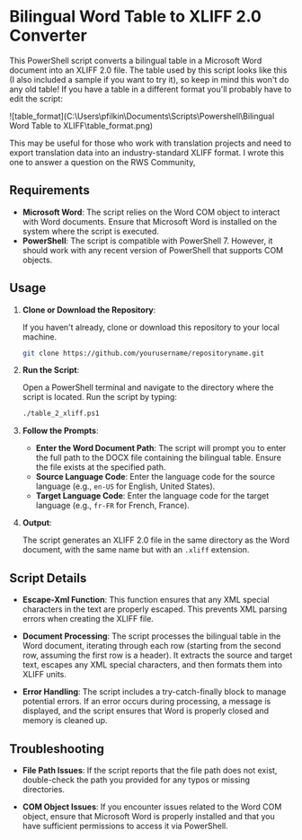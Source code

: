 # Bilingual Word Table to XLIFF 2.0 Converter

This PowerShell script converts a bilingual table in a Microsoft Word document into an XLIFF 2.0 file. The table used by this script looks like this (I also included a sample if you want to try it), so keep in  mind this won't do any old table!  If you have a table in a different format you'll probably have to edit the script:

![table_format](C:\Users\pfilkin\Documents\Scripts\Powershell\Bilingual Word Table to XLIFF\table_format.png)

This may be useful for those who work with translation projects and need to export translation data into an industry-standard XLIFF format. I wrote this one to answer a question on the RWS Community,

## Requirements

- **Microsoft Word**: The script relies on the Word COM object to interact with Word documents. Ensure that Microsoft Word is installed on the system where the script is executed.
- **PowerShell**: The script is compatible with PowerShell 7. However, it should work with any recent version of PowerShell that supports COM objects.

## Usage

1. **Clone or Download the Repository**: 

   If you haven't already, clone or download this repository to your local machine.

   ```sh
   git clone https://github.com/yourusername/repositoryname.git
   ```

2. **Run the Script**:

   Open a PowerShell terminal and navigate to the directory where the script is located. Run the script by typing:

   ```sh
   ./table_2_xliff.ps1
   ```

3. **Follow the Prompts**:

   - **Enter the Word Document Path**: The script will prompt you to enter the full path to the DOCX file containing the bilingual table. Ensure the file exists at the specified path.
   - **Source Language Code**: Enter the language code for the source language (e.g., `en-US` for English, United States).
   - **Target Language Code**: Enter the language code for the target language (e.g., `fr-FR` for French, France).

4. **Output**:

   The script generates an XLIFF 2.0 file in the same directory as the Word document, with the same name but with an `.xliff` extension.

## Script Details

- **Escape-Xml Function**: This function ensures that any XML special characters in the text are properly escaped. This prevents XML parsing errors when creating the XLIFF file.

- **Document Processing**: The script processes the bilingual table in the Word document, iterating through each row (starting from the second row, assuming the first row is a header). It extracts the source and target text, escapes any XML special characters, and then formats them into XLIFF units.

- **Error Handling**: The script includes a try-catch-finally block to manage potential errors. If an error occurs during processing, a message is displayed, and the script ensures that Word is properly closed and memory is cleaned up.

## Troubleshooting

- **File Path Issues**: If the script reports that the file path does not exist, double-check the path you provided for any typos or missing directories.
  
- **COM Object Issues**: If you encounter issues related to the Word COM object, ensure that Microsoft Word is properly installed and that you have sufficient permissions to access it via PowerShell.


